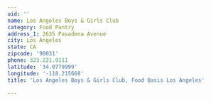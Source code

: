 ```yaml
---
uid: ''
name: Los Angeles Boys & Girls Club
category: Food Pantry
address_1: 2635 Pasadena Avenue
city: Los Angeles
state: CA
zipcode: '90031'
phone: 323.221.9111
latitude: '34.0779999'
longitude: '-118.215668'
title: 'Los Angeles Boys & Girls Club, Food Oasis Los Angeles'

---
```

